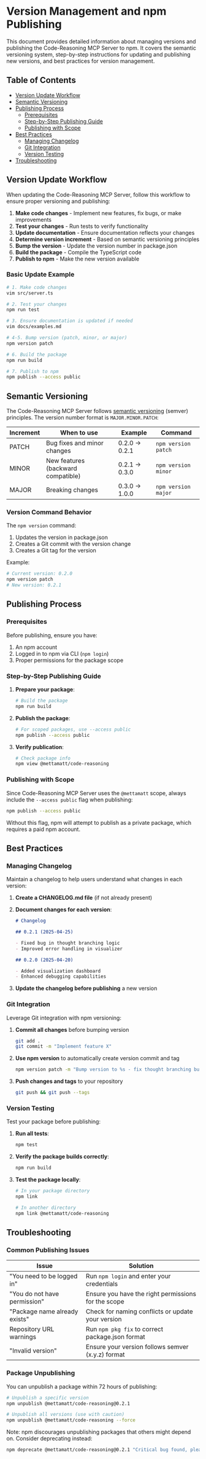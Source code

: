 # Version Management and npm Publishing

This document provides detailed information about managing versions and publishing the Code-Reasoning MCP Server to npm. It covers the semantic versioning system, step-by-step instructions for updating and publishing new versions, and best practices for version management.

## Table of Contents

- [Version Update Workflow](#version-update-workflow)
- [Semantic Versioning](#semantic-versioning)
- [Publishing Process](#publishing-process)
  - [Prerequisites](#prerequisites)
  - [Step-by-Step Publishing Guide](#step-by-step-publishing-guide)
  - [Publishing with Scope](#publishing-with-scope)
- [Best Practices](#best-practices)
  - [Managing Changelog](#managing-changelog)
  - [Git Integration](#git-integration)
  - [Version Testing](#version-testing)
- [Troubleshooting](#troubleshooting)

## Version Update Workflow

When updating the Code-Reasoning MCP Server, follow this workflow to ensure proper versioning and publishing:

1. **Make code changes** - Implement new features, fix bugs, or make improvements
2. **Test your changes** - Run tests to verify functionality
3. **Update documentation** - Ensure documentation reflects your changes
4. **Determine version increment** - Based on semantic versioning principles
5. **Bump the version** - Update the version number in package.json
6. **Build the package** - Compile the TypeScript code
7. **Publish to npm** - Make the new version available

### Basic Update Example

```bash
# 1. Make code changes
vim src/server.ts

# 2. Test your changes
npm run test

# 3. Ensure documentation is updated if needed
vim docs/examples.md

# 4-5. Bump version (patch, minor, or major)
npm version patch

# 6. Build the package
npm run build

# 7. Publish to npm
npm publish --access public
```

## Semantic Versioning

The Code-Reasoning MCP Server follows [semantic versioning](https://semver.org/) (semver) principles. The version number format is `MAJOR.MINOR.PATCH`:

| Increment | When to use                        | Example       | Command             |
| --------- | ---------------------------------- | ------------- | ------------------- |
| PATCH     | Bug fixes and minor changes        | 0.2.0 → 0.2.1 | `npm version patch` |
| MINOR     | New features (backward compatible) | 0.2.1 → 0.3.0 | `npm version minor` |
| MAJOR     | Breaking changes                   | 0.3.0 → 1.0.0 | `npm version major` |

### Version Command Behavior

The `npm version` command:

1. Updates the version in package.json
2. Creates a Git commit with the version change
3. Creates a Git tag for the version

Example:

```bash
# Current version: 0.2.0
npm version patch
# New version: 0.2.1
```

## Publishing Process

### Prerequisites

Before publishing, ensure you have:

1. An npm account
2. Logged in to npm via CLI (`npm login`)
3. Proper permissions for the package scope

### Step-by-Step Publishing Guide

1. **Prepare your package**:

   ```bash
   # Build the package
   npm run build
   ```

2. **Publish the package**:

   ```bash
   # For scoped packages, use --access public
   npm publish --access public
   ```

3. **Verify publication**:
   ```bash
   # Check package info
   npm view @mettamatt/code-reasoning
   ```

### Publishing with Scope

Since Code-Reasoning MCP Server uses the `@mettamatt` scope, always include the `--access public` flag when publishing:

```bash
npm publish --access public
```

Without this flag, npm will attempt to publish as a private package, which requires a paid npm account.

## Best Practices

### Managing Changelog

Maintain a changelog to help users understand what changes in each version:

1. **Create a CHANGELOG.md file** (if not already present)
2. **Document changes for each version**:

   ```markdown
   # Changelog

   ## 0.2.1 (2025-04-25)

   - Fixed bug in thought branching logic
   - Improved error handling in visualizer

   ## 0.2.0 (2025-04-20)

   - Added visualization dashboard
   - Enhanced debugging capabilities
   ```

3. **Update the changelog before publishing** a new version

### Git Integration

Leverage Git integration with npm versioning:

1. **Commit all changes** before bumping version

   ```bash
   git add .
   git commit -m "Implement feature X"
   ```

2. **Use npm version** to automatically create version commit and tag

   ```bash
   npm version patch -m "Bump version to %s - fix thought branching bug"
   ```

3. **Push changes and tags** to your repository
   ```bash
   git push && git push --tags
   ```

### Version Testing

Test your package before publishing:

1. **Run all tests**:

   ```bash
   npm test
   ```

2. **Verify the package builds correctly**:

   ```bash
   npm run build
   ```

3. **Test the package locally**:

   ```bash
   # In your package directory
   npm link

   # In another directory
   npm link @mettamatt/code-reasoning
   ```

## Troubleshooting

### Common Publishing Issues

| Issue                         | Solution                                            |
| ----------------------------- | --------------------------------------------------- |
| "You need to be logged in"    | Run `npm login` and enter your credentials          |
| "You do not have permission"  | Ensure you have the right permissions for the scope |
| "Package name already exists" | Check for naming conflicts or update your version   |
| Repository URL warnings       | Run `npm pkg fix` to correct package.json format    |
| "Invalid version"             | Ensure your version follows semver (x.y.z) format   |

### Package Unpublishing

You can unpublish a package within 72 hours of publishing:

```bash
# Unpublish a specific version
npm unpublish @mettamatt/code-reasoning@0.2.1

# Unpublish all versions (use with caution)
npm unpublish @mettamatt/code-reasoning --force
```

Note: npm discourages unpublishing packages that others might depend on. Consider deprecating instead:

```bash
npm deprecate @mettamatt/code-reasoning@0.2.1 "Critical bug found, please use version 0.2.2"
```
